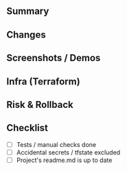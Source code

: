 ## Summary
<!-- What & why -->

## Changes
<!-- High-level bullets of what changed -->

## Screenshots / Demos
<!-- Before/After or local preview steps -->

## Infra (Terraform)
<!-- If relevant, Paste key lines from `terraform plan` or explain none -->

## Risk & Rollback
<!-- Risk level, how to revert -->

## Checklist
- [ ] Tests / manual checks done
- [ ] Accidental secrets / tfstate excluded
- [ ] Project's readme.md is up to date
